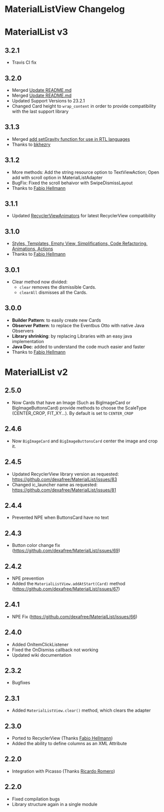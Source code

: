 # MaterialListView Changelog

# MaterialList v3

## 3.2.1
* Travis CI fix

## 3.2.0
* Merged [Update README.md](https://github.com/dexafree/MaterialList/pull/130)
* Merged [Update README.md](https://github.com/dexafree/MaterialList/pull/90)
* Updated Support Versions to 23.2.1
* Changed Card height to `wrap_content` in order to provide compatibility with the last support library

## 3.1.3
* Merged [add setGravity function for use in RTL languages](https://github.com/dexafree/MaterialList/pull/119)
* Thanks to [bkhezry](https://github.com/bkhezry)

## 3.1.2
* More methods: Add the string resource option to TextViewAction; Open add with scroll option in MaterialListAdapter
* BugFix: Fixed the scroll behaivor with SwipeDismissLayout
* Thanks to [Fabio Hellmann](https://github.com/FHellmann)

## 3.1.1
* Updated [RecyclerViewAnimators](https://github.com/wasabeef/recyclerview-animators) for latest RecyclerView compatibility

## 3.1.0
* [Styles, Templates, Empty View, Simplifications, Code Refactoring, Animations, Actions](https://github.com/dexafree/MaterialList/pull/98)
* Thanks to [Fabio Hellmann](https://github.com/FHellmann)

## 3.0.1
* Clear method now divided:
    * `clear` removes the dismissible Cards.
    * `clearAll` dismisses all the Cards.

## 3.0.0
* **Builder Pattern**: to easily create new Cards
* **Observer Pattern**: to replace the Eventbus Otto with native Java Observers
* **Library shrinking**: by replacing Libraries with an easy java implementation
* **Java Doc**: added to understand the code much easier and faster
* Thanks to [Fabio Hellmann](https://github.com/FHellmann)

# MaterialList v2

## 2.5.0
* Now Cards that have an Image (Such as BigImageCard or BigImageButtonsCard) provide methods to choose the ScaleType (CENTER_CROP, FIT_XY...). By default is set to `CENTER_CROP`

## 2.4.6
* Now `BigImageCard` and `BigImageButtonsCard` center the image and crop it.

## 2.4.5
* Updated RecyclerView library version as requested: https://github.com/dexafree/MaterialList/issues/83
* Changed ic_launcher name as requested: https://github.com/dexafree/MaterialList/issues/81

## 2.4.4
* Prevented NPE when ButtonsCard have no text

## 2.4.3
* Button color change fix (https://github.com/dexafree/MaterialList/issues/69)

## 2.4.2
* NPE prevention
* Added the `MaterialListView.addAtStart(Card)` method (https://github.com/dexafree/MaterialList/issues/67)

## 2.4.1
* NPE Fix (https://github.com/dexafree/MaterialList/issues/66)

## 2.4.0
* Added OnItemClickListener
* Fixed the OnDismiss callback not working
* Updated wiki documentation

## 2.3.2
* Bugfixes

## 2.3.1
* Added `MaterialListView.clear()` method, which clears the adapter

## 2.3.0
* Ported to RecyclerView (Thanks [Fabio Hellmann](https://github.com/FHellmann))
* Added the ability to define columns as an XML Attribute

## 2.2.0
* Integration with Picasso (Thanks [Ricardo Romero](https://github.com/RicardoRB))

## 2.2.0
* Fixed compilation bugs
* Library structure again in a single module
